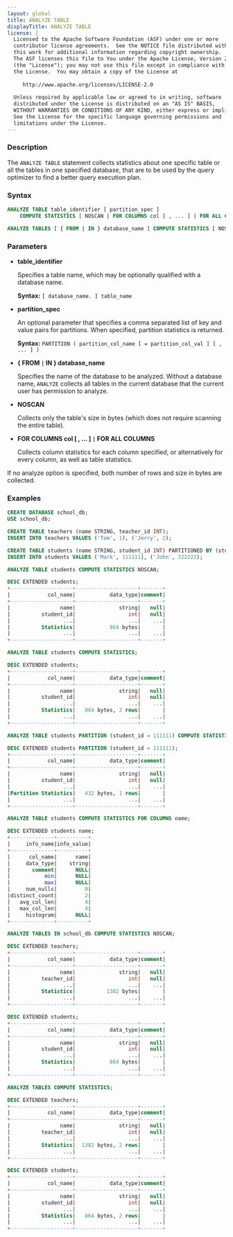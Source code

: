 ```yaml
---
layout: global
title: ANALYZE TABLE
displayTitle: ANALYZE TABLE
license: |
  Licensed to the Apache Software Foundation (ASF) under one or more
  contributor license agreements.  See the NOTICE file distributed with
  this work for additional information regarding copyright ownership.
  The ASF licenses this file to You under the Apache License, Version 2.0
  (the "License"); you may not use this file except in compliance with
  the License.  You may obtain a copy of the License at
 
     http://www.apache.org/licenses/LICENSE-2.0
 
  Unless required by applicable law or agreed to in writing, software
  distributed under the License is distributed on an "AS IS" BASIS,
  WITHOUT WARRANTIES OR CONDITIONS OF ANY KIND, either express or implied.
  See the License for the specific language governing permissions and
  limitations under the License.
---
```


### Description

The `ANALYZE TABLE` statement collects statistics about one specific table or all the tables in one specified database,
that are to be used by the query optimizer to find a better query execution plan.

### Syntax

```sql
ANALYZE TABLE table_identifier [ partition_spec ]
    COMPUTE STATISTICS [ NOSCAN | FOR COLUMNS col [ , ... ] | FOR ALL COLUMNS ]
```

```sql
ANALYZE TABLES [ { FROM | IN } database_name ] COMPUTE STATISTICS [ NOSCAN ]
```

### Parameters

* **table_identifier**

    Specifies a table name, which may be optionally qualified with a database name.

    **Syntax:** `[ database_name. ] table_name`

* **partition_spec**

    An optional parameter that specifies a comma separated list of key and value pairs
    for partitions. When specified, partition statistics is returned.

    **Syntax:** `PARTITION ( partition_col_name [ = partition_col_val ] [ , ... ] )`

* **{ FROM `|` IN } database_name**

  Specifies the name of the database to be analyzed. Without a database name, `ANALYZE` collects all tables in the current database that the current user has permission to analyze.

* **NOSCAN**

  Collects only the table's size in bytes (which does not require scanning the entire table).

* **FOR COLUMNS col [ , ... ] `|` FOR ALL COLUMNS**

  Collects column statistics for each column specified, or alternatively for every column, as well as table statistics.

If no analyze option is specified, both number of rows and size in bytes are collected.

### Examples

```sql
CREATE DATABASE school_db;
USE school_db;

CREATE TABLE teachers (name STRING, teacher_id INT);
INSERT INTO teachers VALUES ('Tom', 1), ('Jerry', 2);

CREATE TABLE students (name STRING, student_id INT) PARTITIONED BY (student_id);
INSERT INTO students VALUES ('Mark', 111111), ('John', 222222);

ANALYZE TABLE students COMPUTE STATISTICS NOSCAN;

DESC EXTENDED students;
+--------------------+--------------------+-------+
|            col_name|           data_type|comment|
+--------------------+--------------------+-------+
|                name|              string|   null|
|          student_id|                 int|   null|
|                 ...|                 ...|    ...|
|          Statistics|           864 bytes|       |
|                 ...|                 ...|    ...|
+--------------------+--------------------+-------+

ANALYZE TABLE students COMPUTE STATISTICS;

DESC EXTENDED students;
+--------------------+--------------------+-------+
|            col_name|           data_type|comment|
+--------------------+--------------------+-------+
|                name|              string|   null|
|          student_id|                 int|   null|
|                 ...|                 ...|    ...|
|          Statistics|   864 bytes, 2 rows|       |
|                 ...|                 ...|    ...|
+--------------------+--------------------+-------+

ANALYZE TABLE students PARTITION (student_id = 111111) COMPUTE STATISTICS;

DESC EXTENDED students PARTITION (student_id = 111111);
+--------------------+--------------------+-------+
|            col_name|           data_type|comment|
+--------------------+--------------------+-------+
|                name|              string|   null|
|          student_id|                 int|   null|
|                 ...|                 ...|    ...|
|Partition Statistics|   432 bytes, 1 rows|       |
|                 ...|                 ...|    ...|
+--------------------+--------------------+-------+

ANALYZE TABLE students COMPUTE STATISTICS FOR COLUMNS name;

DESC EXTENDED students name;
+--------------+----------+
|     info_name|info_value|
+--------------+----------+
|      col_name|      name|
|     data_type|    string|
|       comment|      NULL|
|           min|      NULL|
|           max|      NULL|
|     num_nulls|         0|
|distinct_count|         2|
|   avg_col_len|         4|
|   max_col_len|         4|
|     histogram|      NULL|
+--------------+----------+

ANALYZE TABLES IN school_db COMPUTE STATISTICS NOSCAN;

DESC EXTENDED teachers;
+--------------------+--------------------+-------+
|            col_name|           data_type|comment|
+--------------------+--------------------+-------+
|                name|              string|   null|
|          teacher_id|                 int|   null|
|                 ...|                 ...|    ...|
|          Statistics|          1382 bytes|       |
|                 ...|                 ...|    ...|
+--------------------+--------------------+-------+

DESC EXTENDED students;
+--------------------+--------------------+-------+
|            col_name|           data_type|comment|
+--------------------+--------------------+-------+
|                name|              string|   null|
|          student_id|                 int|   null|
|                 ...|                 ...|    ...|
|          Statistics|           864 bytes|       |
|                 ...|                 ...|    ...|
+--------------------+--------------------+-------+

ANALYZE TABLES COMPUTE STATISTICS;

DESC EXTENDED teachers;
+--------------------+--------------------+-------+
|            col_name|           data_type|comment|
+--------------------+--------------------+-------+
|                name|              string|   null|
|          teacher_id|                 int|   null|
|                 ...|                 ...|    ...|
|          Statistics|  1382 bytes, 2 rows|       |
|                 ...|                 ...|    ...|
+--------------------+--------------------+-------+

DESC EXTENDED students;
+--------------------+--------------------+-------+
|            col_name|           data_type|comment|
+--------------------+--------------------+-------+
|                name|              string|   null|
|          student_id|                 int|   null|
|                 ...|                 ...|    ...|
|          Statistics|   864 bytes, 2 rows|       |
|                 ...|                 ...|    ...|
+--------------------+--------------------+-------+
```


